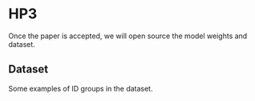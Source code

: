 # HP3

Once the paper is accepted, we will open source the model weights and dataset.

## Dataset
Some examples of ID groups in the dataset.
